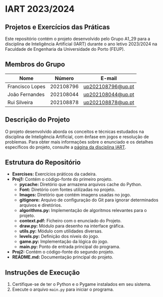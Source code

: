 # IART 2023/2024

## Projetos e Exercícios das Práticas
Este repositório contém o projeto desenvolvido pelo Grupo A1_29 para a disciplina de Inteligência Artificial (IART) durante o ano letivo 2023/2024 na Faculdade de Engenharia da Universidade do Porto (FEUP).

## Membros do Grupo
| Nome             | Número    | E-mail               |
| ---------------- | --------- | -------------------- |
| Francisco Lopes  | 202108796 | up202108796@up.pt    |
| João Fernandes   | 202108044 | up202108044@up.pt    |
| Rui Silveira     | 202108878 | up202108878@up.pt    |

## Descrição do Projeto
O projeto desenvolvido aborda os conceitos e técnicas estudados na disciplina de Inteligência Artificial, com ênfase em jogos e resolução de problemas. Para obter mais informações sobre o enunciado e os detalhes específicos do projeto, consulte a [página da disciplina IART](https://sigarra.up.pt/feup/pt/UCURR_GERAL.FICHA_UC_VIEW?pv_ocorrencia_id=520334).

## Estrutura do Repositório
- **Exercises:** Exercícios práticos da cadeira.
- **Proj1:** Contém o código-fonte do primeiro projeto.
  - **__pycache__:** Diretório que armazena arquivos cache do Python.
  - **Font:** Diretório com fontes utilizadas no projeto.
  - **Images:** Diretório que contém imagens usadas no jogo.
  - **gitignore:** Arquivo de configuração do Git para ignorar determinados arquivos e diretórios.
  - **algorithms.py:** Implementação de algoritmos relevantes para o projeto.
  - **context.pdf:** Ficheiro com o enunciado do Projeto.
  - **draw.py:** Módulo para desenho na interface gráfica.
  - **utils.py:** Módulo com utilidades diversas.
  - **levels.py:** Definição dos níveis do jogo.
  - **game.py:** Implementação da lógica do jogo.
  - **main.py:** Ponto de entrada principal do programa.
- **Proj2:** Contém o código-fonte do segundo projeto.
- **README.md:** Documentação principal do projeto.

## Instruções de Execução
1. Certifique-se de ter o Python e o Pygame instalados em seu sistema.
2. Execute o arquivo `main.py` para iniciar o programa.
